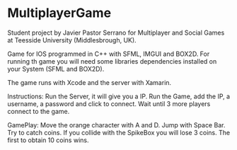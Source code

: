 # MultiplayerGame

Student project by Javier Pastor Serrano for Multiplayer and Social Games at Teesside University (Middlesbrough, UK).

Game for IOS programmed in C++ with SFML, IMGUI and BOX2D. For running th game you will need some libraries dependencies installed on your System (SFML and BOX2D).

The game runs with Xcode and the server with Xamarin.

Instructions:
Run the Server, it will give you a IP.
Run the Game, add the IP, a username, a password and click to connect.
Wait until 3 more players connect to the game.

GamePlay:
Move the orange character with A and D.
Jump with Space Bar.
Try to catch coins.
If you collide with the SpikeBox you will lose 3 coins.
The first to obtain 10 coins wins.

